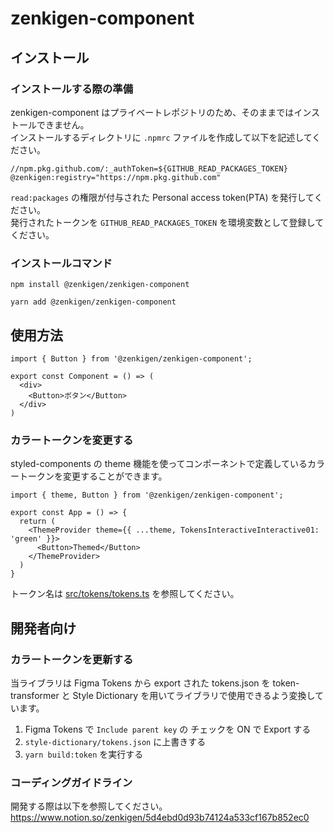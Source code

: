 # zenkigen-component

## インストール

### インストールする際の準備
zenkigen-component はプライベートレポジトリのため、そのままではインストールできません。  
インストールするディレクトリに `.npmrc` ファイルを作成して以下を記述してください。
```
//npm.pkg.github.com/:_authToken=${GITHUB_READ_PACKAGES_TOKEN}
@zenkigen:registry="https://npm.pkg.github.com"
```

`read:packages` の権限が付与された Personal access token(PTA) を発行してください。  
発行されたトークンを `GITHUB_READ_PACKAGES_TOKEN` を環境変数として登録してください。

### インストールコマンド
```
npm install @zenkigen/zenkigen-component
```
```
yarn add @zenkigen/zenkigen-component
```

## 使用方法
```
import { Button } from '@zenkigen/zenkigen-component';

export const Component = () => (
  <div>
    <Button>ボタン</Button>
  </div>
)
```

### カラートークンを変更する
styled-components の theme 機能を使ってコンポーネントで定義しているカラートークンを変更することができます。

```
import { theme, Button } from '@zenkigen/zenkigen-component';

export const App = () => {
  return (
    <ThemeProvider theme={{ ...theme, TokensInteractiveInteractive01: 'green' }}>
      <Button>Themed</Button>
    </ThemeProvider>
  )
}
```
トークン名は [src/tokens/tokens.ts](https://github.com/zenkigen/zenkigen-component/blob/main/src/tokens/tokens.ts) を参照してください。

## 開発者向け

### カラートークンを更新する

当ライブラリは Figma Tokens から export された tokens.json を token-transformer と Style Dictionary を用いてライブラリで使用できるよう変換しています。

1. Figma Tokens で `Include parent key` の チェックを ON で Export する
1. `style-dictionary/tokens.json` に上書きする
1. `yarn build:token` を実行する

### コーディングガイドライン

開発する際は以下を参照してください。  
https://www.notion.so/zenkigen/5d4ebd0d93b74124a533cf167b852ec0
